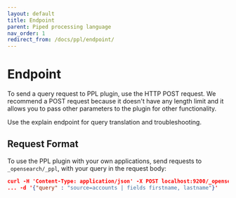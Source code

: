 ```yaml
---
layout: default
title: Endpoint
parent: Piped processing language
nav_order: 1
redirect_from: /docs/ppl/endpoint/
---
```


# Endpoint

To send a query request to PPL plugin, use the HTTP POST request.
We recommend a POST request because it doesn't have any length limit and it allows you to pass other parameters to the plugin for other functionality.

Use the explain endpoint for query translation and troubleshooting.

## Request Format

To use the PPL plugin with your own applications, send requests to `_opensearch/_ppl`, with your query in the request body:

```json
curl -H 'Content-Type: application/json' -X POST localhost:9200/_opensearch/_ppl \
... -d '{"query" : "source=accounts | fields firstname, lastname"}'
```
